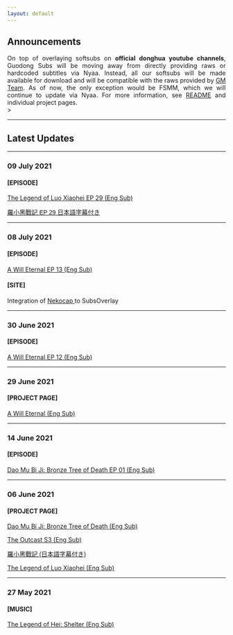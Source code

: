 ```yaml
---
layout: default
---
```


## Announcements

<div style="text-align: justify">
 On top of overlaying softsubs on <b>official donghua youtube channels</b>, Guodong Subs will be moving away from directly providing raws or hardcoded subtitles via Nyaa. Instead, all our softsubs will be made available for download and will be compatible with the raws provided by <a href="https://nyaa.si/user/GuoManTeam">GM Team</a>. As of now, the only exception would be FSMM, which we will continue to update via Nyaa. For more information, see <a href="https://wuzimiko.github.io/subsoverlay/about">README</a> and individual project pages.

 </div>>
 
---


## Latest Updates

---
### 09 July 2021

#### [EPISODE] 
<a href="https://wuzimiko.github.io/subsoverlay/luoxiaohei/en">The Legend of Luo Xiaohei EP 29 (Eng Sub)</a>

<p style="font-family : 'ヒラギノ角ゴ ProN' , 'Hiragino Kaku Gothic ProN' , '游ゴシック' , '游ゴシック体' , YuGothic , 'Yu Gothic' , 'メイリオ' , Meiryo , 'ＭＳ ゴシック' , 'MS Gothic' , HiraKakuProN-W3 , 'TakaoExゴシック' , TakaoExGothic , 'MotoyaLCedar' , 'Droid Sans Japanese' , sans-serif;
"> <a href="https://wuzimiko.github.io/subsoverlay/luoxiaohei/jp">羅小黑戰記 EP 29 日本語字幕付き</a> </p>

---
### 08 July 2021

#### [EPISODE] 
<a href="https://wuzimiko.github.io/subsoverlay/awilleternal/en-13">A Will Eternal EP 13 (Eng Sub)</a>

#### [SITE] 
Integration of <a href="https://wuzimiko.github.io/subsoverlay/nekocap"> Nekocap </a> to SubsOverlay

---
### 30 June 2021

#### [EPISODE] 
<a href="https://wuzimiko.github.io/subsoverlay/awilleternal/en-12">A Will Eternal EP 12 (Eng Sub)</a>

---
### 29 June 2021

#### [PROJECT PAGE] 
<a href="https://wuzimiko.github.io/subsoverlay/awilleternal/en">A Will Eternal (Eng Sub)</a>

---
### 14 June 2021

#### [EPISODE] 
<a href="https://wuzimiko.github.io/subsoverlay/bronzetreeofdeath/en-01">Dao Mu Bi Ji: Bronze Tree of Death EP 01 (Eng Sub)</a>

---
### 06 June 2021

#### [PROJECT PAGE]  
<a href="https://wuzimiko.github.io/subsoverlay/bronzetreeofdeath/en">Dao Mu Bi Ji: Bronze Tree of Death (Eng Sub)</a>

<a href="https://wuzimiko.github.io/subsoverlay/theoutcasts3/en">The Outcast S3 (Eng Sub)</a>

<p style="font-family : 'ヒラギノ角ゴ ProN' , 'Hiragino Kaku Gothic ProN' , '游ゴシック' , '游ゴシック体' , YuGothic , 'Yu Gothic' , 'メイリオ' , Meiryo , 'ＭＳ ゴシック' , 'MS Gothic' , HiraKakuProN-W3 , 'TakaoExゴシック' , TakaoExGothic , 'MotoyaLCedar' , 'Droid Sans Japanese' , sans-serif;
"> <a href="https://wuzimiko.github.io/subsoverlay/luoxiaohei/jp">羅小黑戰記 (日本語字幕付き)</a> </p>
 
<a href="https://wuzimiko.github.io/subsoverlay/luoxiaohei/en">The Legend of Luo Xiaohei (Eng Sub)</a>
 
---
### 27 May 2021

#### [MUSIC] 
<a href="https://wuzimiko.github.io/subsoverlay/luoxiaohei/en-officialmv">The Legend of Hei: Shelter (Eng Sub)</a>

